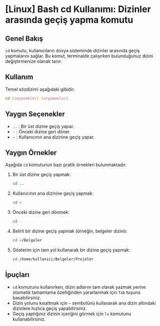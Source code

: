# [Linux] Bash cd Kullanımı: Dizinler arasında geçiş yapma komutu

## Genel Bakış
`cd` komutu, kullanıcıların dosya sisteminde dizinler arasında geçiş yapmalarını sağlar. Bu komut, terminalde çalışırken bulunduğunuz dizini değiştirmenize olanak tanır.

## Kullanım
Temel sözdizimi aşağıdaki gibidir:
```bash
cd [seçenekler] [argümanlar]
```

## Yaygın Seçenekler
- `..` : Bir üst dizine geçiş yapar.
- `-` : Önceki dizine geri döner.
- `~` : Kullanıcının ana dizinine geçiş yapar.

## Yaygın Örnekler
Aşağıda `cd` komutunun bazı pratik örnekleri bulunmaktadır:

1. Bir üst dizine geçiş yapmak:
   ```bash
   cd ..
   ```

2. Kullanıcının ana dizinine geçiş yapmak:
   ```bash
   cd ~
   ```

3. Önceki dizine geri dönmek:
   ```bash
   cd -
   ```

4. Belirli bir dizine geçiş yapmak (örneğin, belgeler dizini):
   ```bash
   cd ~/Belgeler
   ```

5. Gösterim için tam yol kullanarak bir dizine geçiş yapmak:
   ```bash
   cd /home/kullanici/Belgeler/Projeler
   ```

## İpuçları
- `cd` komutunu kullanırken, dizin adlarını tam olarak yazmak yerine otomatik tamamlama özelliğinden yararlanmak için `Tab` tuşuna basabilirsiniz.
- Dizin yolunu kısaltmak için `~` sembolünü kullanarak ana dizin altındaki dizinlere hızlıca geçiş yapabilirsiniz.
- Geçiş yaptığınız dizinin içeriğini görmek için `ls` komutunu kullanabilirsiniz.